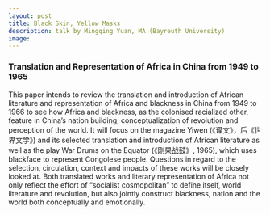 ```yaml
---
layout: post
title: Black Skin, Yellow Masks
description: talk by Mingqing Yuan, MA (Bayreuth University)
image:
---
```


### Translation and Representation of Africa in China from 1949 to 1965

This paper intends to review the translation and introduction of African literature and representation of Africa and blackness in China from 1949 to 1966 to see how Africa and blackness, as the colonised racialized other, feature in China’s nation building, conceptualization of revolution and perception of the world. It will focus on the magazine Yiwen (《译文》，后《世界文学》) and its selected translation and introduction of African literature as well as the play War Drums on the Equator (《刚果战鼓》, 1965), which uses blackface to represent Congolese people. Questions in regard to the selection, circulation, context and impacts of these works will be closely looked at. Both translated works and literary representation of Africa not only reflect the effort of “socialist cosmopolitan” to define itself, world literature and revolution, but also jointly construct blackness, nation and the world both conceptually and emotionally.
